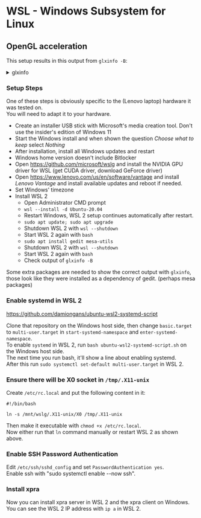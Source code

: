 # WSL - Windows Subsystem for Linux


## OpenGL acceleration
This setup results in this output from `glxinfo -B`:
<details>
  <summary>glxinfo</summary>

```shell
name of display: :0
display: :0  screen: 0
direct rendering: Yes
Extended renderer info (GLX_MESA_query_renderer):
    Vendor: Microsoft Corporation (0xffffffff)
    Device: D3D12 (NVIDIA GeForce RTX 3070 Laptop GPU) (0xffffffff)
    Version: 21.0.3
    Accelerated: yes
    Video memory: 15138MB
    Unified memory: no
    Preferred profile: core (0x1)
    Max core profile version: 3.3
    Max compat profile version: 3.1
    Max GLES1 profile version: 1.1
    Max GLES[23] profile version: 3.0
OpenGL vendor string: Microsoft Corporation
OpenGL renderer string: D3D12 (NVIDIA GeForce RTX 3070 Laptop GPU)
OpenGL core profile version string: 3.3 (Core Profile) Mesa 21.0.3
OpenGL core profile shading language version string: 3.30
OpenGL core profile context flags: (none)
OpenGL core profile profile mask: core profile

OpenGL version string: 3.1 Mesa 21.0.3
OpenGL shading language version string: 1.40
OpenGL context flags: (none)

OpenGL ES profile version string: OpenGL ES 3.0 Mesa 21.0.3
OpenGL ES profile shading language version string: OpenGL ES GLSL ES 3.00
```
</details>

### Setup Steps

One of these steps is obviously specific to the (Lenovo laptop) hardware it was tested on.  
You will need to adapt it to your hardware.

* Create an installer USB stick with Microsoft's media creation tool. Don't use the insider's edition of Windows 11
* Start the Windows install and when shown the question _Choose what to keep_ select _Nothing_
* After installation, install all Windows updates and restart
* Windows home version doesn't include Bitlocker
* Open https://github.com/microsoft/wslg and install the NVIDIA GPU driver for WSL (get CUDA driver, download GeForce driver)
* Open https://www.lenovo.com/us/en/software/vantage and install _Lenovo Vantage_ and install available updates and reboot if needed.
* Set Windows' timezone
* Install WSL 2
   - Open Administrator CMD prompt
   - `wsl --install -d Ubuntu-20.04`
   - Restart Windows, WSL 2 setup continues automatically after restart.
   - `sudo apt update; sudo apt upgrade`
   - Shutdown WSL 2 with `wsl --shutdown`
   - Start WSL 2 again with `bash`
   - `sudo apt install gedit mesa-utils`
   - Shutdown WSL 2 with `wsl --shutdown`
   - Start WSL 2 again with `bash`
   - Check output of `glxinfo -B`

Some extra packages are needed to show the correct output with `glxinfo`,
those look like they were installed as a dependency of gedit. (perhaps mesa packages)

### Enable systemd in WSL 2

https://github.com/damiongans/ubuntu-wsl2-systemd-script

Clone that repository on the Windows host side, then change `basic.target` to `multi-user.target` in `start-systemd-namespace` and `enter-systemd-namespace`.  
To enable `systemd` in WSL 2, run `bash ubuntu-wsl2-systemd-script.sh` on the Windows host side.  
The next time you run bash, it'll show a line about enabling systemd.  
After this run `sudo systemctl set-default multi-user.target` in WSL 2.

### Ensure there will be X0 socket in `/tmp/.X11-unix`

Create `/etc/rc.local` and put the following content in it:
```shell
#!/bin/bash

ln -s /mnt/wslg/.X11-unix/X0 /tmp/.X11-unix
```
Then make it executable with `chmod +x /etc/rc.local`.  
Now either run that `ln` command manually or restart WSL 2 as shown above.

### Enable SSH Password Authentication
Edit `/etc/ssh/sshd_config` and set `PasswordAuthentication yes`.  
Enable ssh with "sudo systemctl enable --now ssh". 

### Install xpra
Now you can install xpra server in WSL 2 and the xpra client on Windows.  
You can see the WSL 2 IP address with `ip a` in WSL 2.
